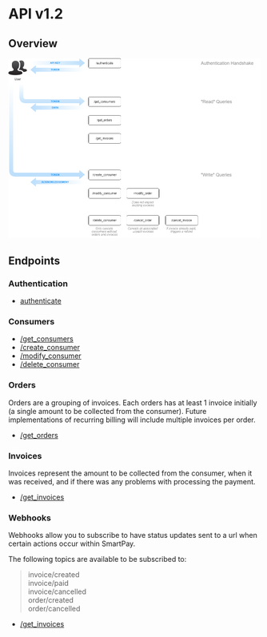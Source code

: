 # API v1.2

## Overview

<img src="diagram.png">

## Endpoints

### Authentication

- [authenticate](authenticate.md)

### Consumers

- [/get_consumers](get_consumers.md)
- [/create_consumer](create_consumer.md)
- [/modify_consumer](modify_consumer.md)
- [/delete_consumer](delete_consumer.md)

### Orders

Orders are a grouping of invoices.  Each orders has at least 1 invoice initially (a single amount to be collected from the consumer).  Future implementations of recurring billing will include multiple invoices per order.

- [/get_orders](get_orders.md)

### Invoices

Invoices represent the amount to be collected from the consumer, when it was received, and if there was any problems with processing the payment.

- [/get_invoices](get_invoices.md)

### Webhooks

Webhooks allow you to subscribe to have status updates sent to a url when certain actions occur within SmartPay.

The following topics are available to be subscribed to:
> invoice/created<br />
> invoice/paid<br />
> invoice/cancelled<br />
> order/created<br />
> order/cancelled

- [/get_invoices](get_invoices.md)